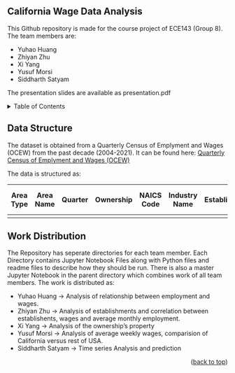 <a name="readme-top"></a>

## California Wage Data Analysis

This Github repository is made for the course project of ECE143 (Group 8). 
The team members are:

* Yuhao Huang
* Zhiyan Zhu
* Xi Yang
* Yusuf Morsi
* Siddharth Satyam

The presentation slides are available as presentation.pdf

<!-- TABLE OF CONTENTS -->
<details>
  <summary>Table of Contents</summary>
  <ol>
    <li><a href="#data-structure">Data Structure</a></li>
    <li><a href="#work-distribution">Work Distribution</a></li>
  </ol>
</details>

## Data Structure

The dataset is obtained from a Quarterly Census of Emplyment and Wages (OCEW) from the past decade (2004-2021). 
It can be found here: <a href="https://catalog.data.gov/dataset/quarterly-census-of-employment-and-wages-qcew"> Quarterly Census of Emplyment and Wages (OCEW) </a>

The data is structured as:

| Area Type     | Area Name     | Quarter  | Ownership | NAICS Code |Industry Name|Establishments|Average Monthly Employment|1st Month Emp|2nd Month Emp|3rd Month Emp|Total Wages| Average Weekly Wages|
|:-------------:|:-------------:|:--------:|:---------:|:----------:|:-----------:|:------------:|:-------------------------|:-----------:|:-----------:|:-----------:|:---------:|:-------------------:|
|               |               |          |           |	           |		        |	       | 	


## Work Distribution

The Repository has seperate directories for each team member. 
Each Directory contains Jupyter Notebook Files along with Python files and readme files to describe how they should be run.
There is also a master Jupyter Notebook in the parent directory which combines work of all team members.
The work is distributed as:

* Yuhao Huang -> Analysis of relationship between employment and wages.
* Zhiyan Zhu -> Analysis of establishments and correlation between establishents, wages and average monthly employment.
* Xi Yang -> Analysis of the ownership’s property
* Yusuf Morsi -> Analysis of average weekly wages, comparision of California versus rest of USA.
* Siddharth Satyam -> Time series Analysis and prediction 

<p align="right">(<a href="#readme-top">back to top</a>)</p>
